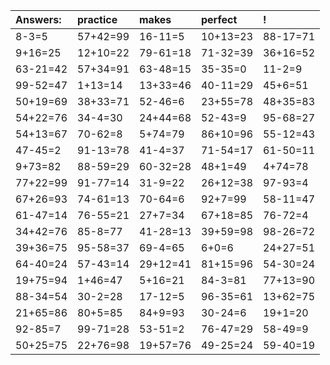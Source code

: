 | Answers: | practice | makes | perfect | ! |
| :--- | :--- | :--- | :--- | :--- |
| 8-3=5 | 57+42=99 | 16-11=5 | 10+13=23 | 88-17=71 | 
| 9+16=25 | 12+10=22 | 79-61=18 | 71-32=39 | 36+16=52 | 
| 63-21=42 | 57+34=91 | 63-48=15 | 35-35=0 | 11-2=9 | 
| 99-52=47 | 1+13=14 | 13+33=46 | 40-11=29 | 45+6=51 | 
| 50+19=69 | 38+33=71 | 52-46=6 | 23+55=78 | 48+35=83 | 
| 54+22=76 | 34-4=30 | 24+44=68 | 52-43=9 | 95-68=27 | 
| 54+13=67 | 70-62=8 | 5+74=79 | 86+10=96 | 55-12=43 | 
| 47-45=2 | 91-13=78 | 41-4=37 | 71-54=17 | 61-50=11 | 
| 9+73=82 | 88-59=29 | 60-32=28 | 48+1=49 | 4+74=78 | 
| 77+22=99 | 91-77=14 | 31-9=22 | 26+12=38 | 97-93=4 | 
| 67+26=93 | 74-61=13 | 70-64=6 | 92+7=99 | 58-11=47 | 
| 61-47=14 | 76-55=21 | 27+7=34 | 67+18=85 | 76-72=4 | 
| 34+42=76 | 85-8=77 | 41-28=13 | 39+59=98 | 98-26=72 | 
| 39+36=75 | 95-58=37 | 69-4=65 | 6+0=6 | 24+27=51 | 
| 64-40=24 | 57-43=14 | 29+12=41 | 81+15=96 | 54-30=24 | 
| 19+75=94 | 1+46=47 | 5+16=21 | 84-3=81 | 77+13=90 | 
| 88-34=54 | 30-2=28 | 17-12=5 | 96-35=61 | 13+62=75 | 
| 21+65=86 | 80+5=85 | 84+9=93 | 30-24=6 | 19+1=20 | 
| 92-85=7 | 99-71=28 | 53-51=2 | 76-47=29 | 58-49=9 | 
| 50+25=75 | 22+76=98 | 19+57=76 | 49-25=24 | 59-40=19 | 
